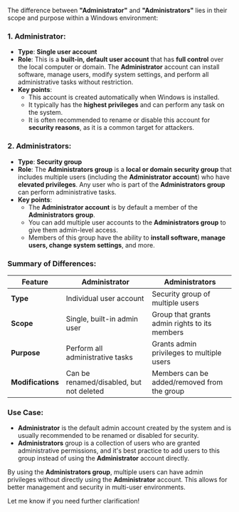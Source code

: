 The difference between **"Administrator"** and **"Administrators"** lies in their scope and purpose within a Windows environment:

### 1. **Administrator**:
   - **Type**: **Single user account**
   - **Role**: This is a **built-in, default user account** that has **full control** over the local computer or domain. The **Administrator** account can install software, manage users, modify system settings, and perform all administrative tasks without restriction.
   - **Key points**:
     - This account is created automatically when Windows is installed.
     - It typically has the **highest privileges** and can perform any task on the system.
     - It is often recommended to rename or disable this account for **security reasons**, as it is a common target for attackers.

### 2. **Administrators**:
   - **Type**: **Security group**
   - **Role**: The **Administrators group** is a **local or domain security group** that includes multiple users (including the **Administrator account**) who have **elevated privileges**. Any user who is part of the **Administrators group** can perform administrative tasks.
   - **Key points**:
     - The **Administrator account** is by default a member of the **Administrators group**.
     - You can add multiple user accounts to the **Administrators group** to give them admin-level access.
     - Members of this group have the ability to **install software, manage users, change system settings**, and more.

### Summary of Differences:

| Feature             | **Administrator**                        | **Administrators**                          |
|---------------------|------------------------------------------|---------------------------------------------|
| **Type**            | Individual user account                  | Security group of multiple users            |
| **Scope**           | Single, built-in admin user              | Group that grants admin rights to its members |
| **Purpose**         | Perform all administrative tasks         | Grants admin privileges to multiple users   |
| **Modifications**   | Can be renamed/disabled, but not deleted | Members can be added/removed from the group |

### Use Case:
- **Administrator** is the default admin account created by the system and is usually recommended to be renamed or disabled for security.
- **Administrators** group is a collection of users who are granted administrative permissions, and it's best practice to add users to this group instead of using the **Administrator** account directly.

By using the **Administrators group**, multiple users can have admin privileges without directly using the **Administrator** account. This allows for better management and security in multi-user environments.

Let me know if you need further clarification!